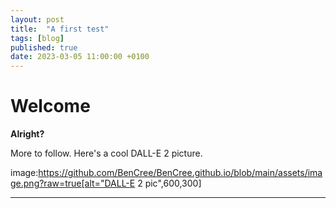```yaml
---
layout: post
title:  "A first test"
tags: [blog]
published: true
date: 2023-03-05 11:00:00 +0100
---
```


# Welcome

**Alright?**

More to follow. Here's a cool DALL-E 2 picture.

image:https://github.com/BenCree/BenCree.github.io/blob/main/assets/image.png?raw=true[alt="DALL-E 2 pic",600,300]

---
